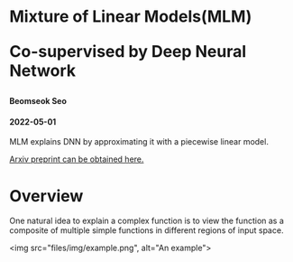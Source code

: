 # Mixture of Linear Models(MLM) <p> Co-supervised by Deep Neural Network
<h4 class="author">Beomseok Seo</h4>
<h4 class="date">2022-05-01</h4>

MLM explains DNN by approximating it with a piecewise linear model.

<a href="https://arxiv.org/abs/2108.04035">Arxiv preprint can be obtained here.</a>

<h1 class="title toc-ignore">Overview</h1>
One natural idea to explain a complex function is to view the function as a composite of multiple simple functions in different regions of input space.

<img src="files/img/example.png", alt="An example">
          
     
